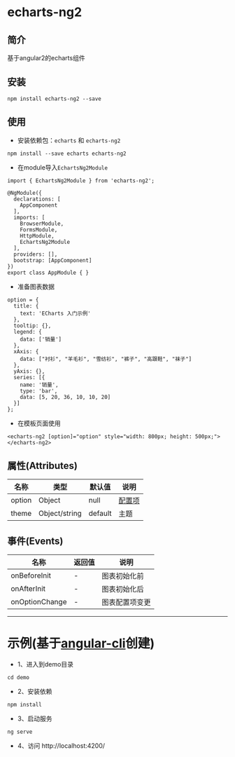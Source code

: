 # echarts-ng2

## 简介
基于angular2的echarts组件

## 安装

```
npm install echarts-ng2 --save
```

## 使用
- 安装依赖包：`echarts` 和 `echarts-ng2`

```
npm install --save echarts echarts-ng2
```

- 在module导入`EchartsNg2Module`

```
import { EchartsNg2Module } from 'echarts-ng2';

@NgModule({
  declarations: [
    AppComponent
  ],
  imports: [
    BrowserModule,
    FormsModule,
    HttpModule,
    EchartsNg2Module
  ],
  providers: [],
  bootstrap: [AppComponent]
})
export class AppModule { }
```

- 准备图表数据

```
option = {
  title: {
    text: 'ECharts 入门示例'
  },
  tooltip: {},
  legend: {
    data: ['销量']
  },
  xAxis: {
    data: ["衬衫", "羊毛衫", "雪纺衫", "裤子", "高跟鞋", "袜子"]
  },
  yAxis: {},
  series: [{
    name: '销量',
    type: 'bar',
    data: [5, 20, 36, 10, 10, 20]
  }]
};
```

- 在模板页面使用

```
<echarts-ng2 [option]="option" style="width: 800px; height: 500px;"></echarts-ng2>
```

## 属性(Attributes)
名称 | 类型 | 默认值 | 说明
---|---|---|---
option | Object | null | [配置项](http://echarts.baidu.com/option.html)
theme | Object/string | default | 主题

## 事件(Events)
名称 | 返回值 | 说明
---|---|---
onBeforeInit | - | 图表初始化前
onAfterInit | - | 图表初始化后
onOptionChange | - | 图表配置项变更

---

# 示例(基于[angular-cli](https://github.com/angular/angular-cli)创建)
- 1、进入到demo目录

```
cd demo
```

- 2、安装依赖

```
npm install
```

- 3、启动服务

```
ng serve
```

- 4、访问 http://localhost:4200/